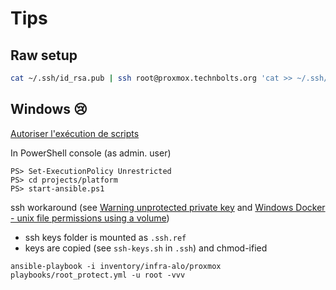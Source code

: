 # Tips

## Raw setup

```bash
cat ~/.ssh/id_rsa.pub | ssh root@proxmox.technbolts.org 'cat >> ~/.ssh/authorized_keys'
```

## Windows :cry:

[Autoriser l'exécution de scripts](https://openclassrooms.com/fr/courses/3664366-creez-votre-premier-script-avec-powershell#/id/r-3772536)

In PowerShell console (as admin. user)

```
PS> Set-ExecutionPolicy Unrestricted
PS> cd projects/platform
PS> start-ansible.ps1
```

ssh workaround (see [Warning unprotected private key](https://www.howtogeek.com/168119/fixing-warning-unprotected-private-key-file-on-linux/) and [Windows Docker - unix file permissions using a volume](https://github.com/docker/for-win/issues/2042))

* ssh keys folder is mounted as `.ssh.ref`
* keys are copied (see `ssh-keys.sh` in `.ssh`) and chmod-ified


```
ansible-playbook -i inventory/infra-alo/proxmox playbooks/root_protect.yml -u root -vvv
```
